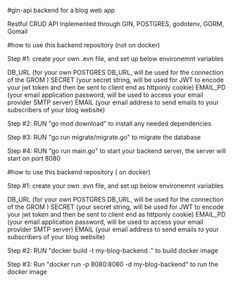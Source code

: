 #gin-api backend for a blog web app

Restful CRUD API Inplemented through GIN, POSTGRES, godotenv, GORM, Gomail

#how to use this backend repository (not on docker)

Step #1: create your own .evn file, and set up below environemnt variables

DB_URL (for your own POSTGRES DB_URL, will be used for the connection of the GROM )
SECRET (your secret string, will be used for JWT to encode your jwt token and then be sent to client end as httponly cookie)
EMAIL_PD (your email application password, will be used to access your email provider SMTP server)
EMAIL (your email address to send emails to your subscribers of your blog website)

Step #2: RUN "go mod download" to install any needed dependencies

Step #3: RUN "go run migrate/migrate.go" to migrate the database

Step #4: RUN "go run main.go" to start your backend server, the server will start on port 8080

#how to use this backend repository ( on docker)

Step #1: create your own .evn file, and set up below environemnt variables

DB_URL (for your own POSTGRES DB_URL, will be used for the connection of the GROM )
SECRET (your secret string, will be used for JWT to encode your jwt token and then be sent to client end as httponly cookie)
EMAIL_PD (your email application password, will be used to access your email provider SMTP server)
EMAIL (your email address to send emails to your subscribers of your blog website)

Step #2: RUN "docker build -t my-blog-backend ." to build docker image

Step #3: Run "docker run -p 8080:8080 -d my-blog-backend" to run the docker image
